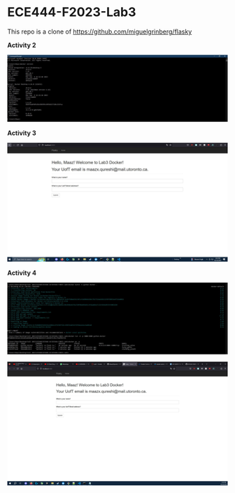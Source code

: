 # ECE444-F2023-Lab3

This repo is a clone of https://github.com/miguelgrinberg/flasky

**Activity 2**

![](images/Lab3Act2.JPG)

**Activity 3**

![](images/Lab3Act3.JPG)

**Activity 4**

![](images/Lab3Act4A.JPG)

![](images/Lab3Act4B.JPG)

